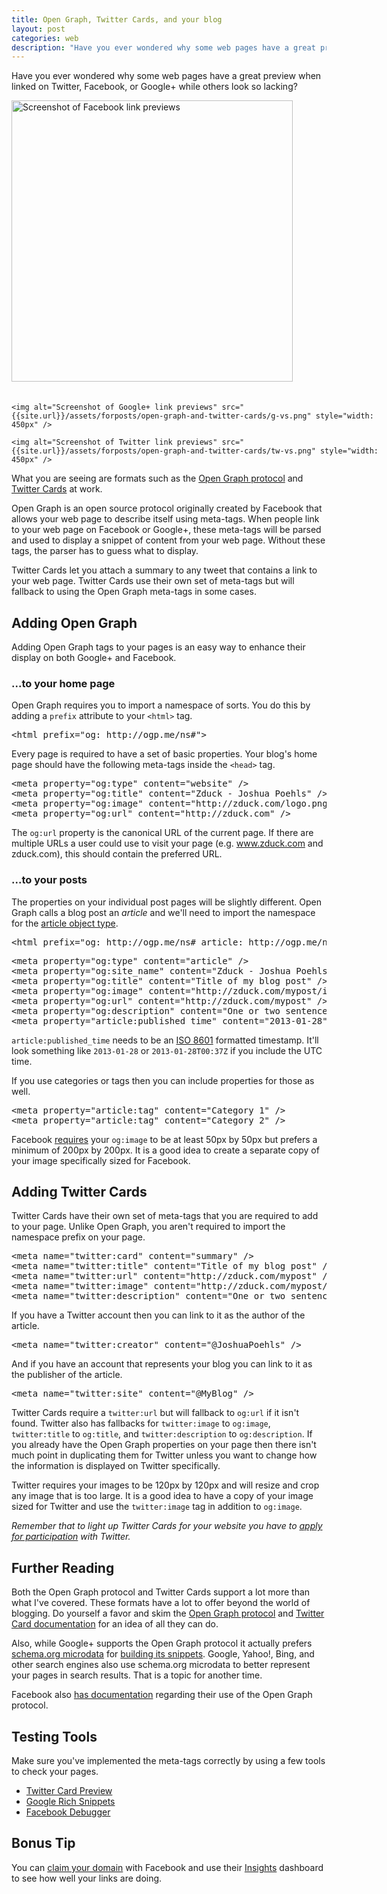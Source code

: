 ```yaml
---
title: Open Graph, Twitter Cards, and your blog
layout: post
categories: web
description: "Have you ever wondered why some web pages have a great preview when linked on Twitter, Facebook, or Google+ while others look so lacking? It's all about the metadata."
---
```


Have you ever wondered why some web pages have a great preview when linked on Twitter, Facebook, or Google+ while others look so lacking?

<style>
	.carousel {
		width: 600px;
		margin: 0 auto;
	}
	.carousel img {
		display: inline-block;
		margin-bottom: 20px;
	}
</style>

<div class="carousel">
	<img alt="Screenshot of Facebook link previews" src="{{site.url}}/assets/forposts/open-graph-and-twitter-cards/fb-vs.png" style="width: 450px" />

	<img alt="Screenshot of Google+ link previews" src="{{site.url}}/assets/forposts/open-graph-and-twitter-cards/g-vs.png" style="width: 450px" />

	<img alt="Screenshot of Twitter link previews" src="{{site.url}}/assets/forposts/open-graph-and-twitter-cards/tw-vs.png" style="width: 450px" />
</div>

<div style="clear: both;"></div>

What you are seeing are formats such as the [Open Graph protocol](http://ogp.me/) and [Twitter Cards](https://dev.twitter.com/docs/cards) at work.

Open Graph is an open source protocol originally created by Facebook that allows your web page to describe itself using meta-tags. When people link to your web page on Facebook or Google+, these meta-tags will be parsed and used to display a snippet of content from your web page. Without these tags, the parser has to guess what to display.

Twitter Cards let you attach a summary to any tweet that contains a link to your web page. Twitter Cards use their own set of meta-tags but will fallback to using the Open Graph meta-tags in some cases.	

## Adding Open Graph

Adding Open Graph tags to your pages is an easy way to enhance their display on both Google+ and Facebook.

### ...to your home page

Open Graph requires you to import a namespace of sorts. You do this by adding a `prefix` attribute to your `<html>` tag.

<pre data-language="html">
&lt;html prefix="og: http://ogp.me/ns#"&gt;
</pre>

Every page is required to have a set of basic properties. Your blog's home page should have the following meta-tags inside the `<head>` tag.

<pre data-language="html">
&lt;meta property="og:type" content="website" /&gt;
&lt;meta property="og:title" content="Zduck - Joshua Poehls" /&gt;
&lt;meta property="og:image" content="http://zduck.com/logo.png" /&gt;
&lt;meta property="og:url" content="http://zduck.com" /&gt;
</pre>

The `og:url` property is the canonical URL of the current page. If there are multiple URLs a user could use to visit your page (e.g. www.zduck.com and zduck.com), this should contain the preferred URL.

### ...to your posts

The properties on your individual post pages will be slightly different. Open Graph calls a blog post an _article_ and we'll need to import the namespace for the [article object type](http://ogp.me/#type_article).

<pre data-language="html">
&lt;html prefix="og: http://ogp.me/ns# article: http://ogp.me/ns/article#"&gt;
</pre>

<pre data-language="html">
&lt;meta property="og:type" content="article" /&gt;
&lt;meta property="og:site_name" content="Zduck - Joshua Poehls" /&gt;
&lt;meta property="og:title" content="Title of my blog post" /&gt;
&lt;meta property="og:image" content="http://zduck.com/mypost/image.png" /&gt;
&lt;meta property="og:url" content="http://zduck.com/mypost" /&gt;
&lt;meta property="og:description" content="One or two sentence description or summary of my blog post" /&gt;
&lt;meta property="article:published_time" content="2013-01-28" /&gt;
</pre>

`article:published_time` needs to be an [ISO 8601](http://en.wikipedia.org/wiki/ISO_8601) formatted timestamp. It'll look something like `2013-01-28` or `2013-01-28T00:37Z` if you include the UTC time.

If you use categories or tags then you can include properties for those as well.

<pre data-language="html">
&lt;meta property="article:tag" content="Category 1" /&gt;
&lt;meta property="article:tag" content="Category 2" /&gt;
</pre>

Facebook [requires](https://developers.facebook.com/docs/technical-guides/opengraph/built-in-objects/#article) your `og:image` to be at least 50px by 50px but prefers a minimum of 200px by 200px. It is a good idea to create a separate copy of your image specifically sized for Facebook.

## Adding Twitter Cards

Twitter Cards have their own set of meta-tags that you are required to add to your page. Unlike Open Graph, you aren't required to import the namespace prefix on your page.

<pre data-language="html">
&lt;meta name="twitter:card" content="summary" /&gt;
&lt;meta name="twitter:title" content="Title of my blog post" /&gt;
&lt;meta name="twitter:url" content="http://zduck.com/mypost" /&gt;
&lt;meta name="twitter:image" content="http://zduck.com/mypost/twitter-image.png" /&gt;
&lt;meta name="twitter:description" content="One or two sentence description or summary of my blog post" /&gt;
</pre>

If you have a Twitter account then you can link to it as the author of the article.

<pre data-language="html">
&lt;meta name="twitter:creator" content="@JoshuaPoehls" /&gt;
</pre>

And if you have an account that represents your blog you can link to it as the publisher of the article.

<pre data-language="html">
&lt;meta name="twitter:site" content="@MyBlog" /&gt;
</pre>

Twitter Cards require a `twitter:url` but will fallback to `og:url` if it isn't found. Twitter also has fallbacks for `twitter:image` to `og:image`, `twitter:title` to `og:title`, and `twitter:description` to `og:description`. If you already have the Open Graph properties on your page then there isn't much point in duplicating them for Twitter unless you want to change how the information is displayed on Twitter specifically.

Twitter requires your images to be 120px by 120px and will resize and crop any image that is too large. It is a good idea  to have a copy of your image sized for Twitter and use the `twitter:image` tag in addition to `og:image`.

_Remember that to light up Twitter Cards for your website you have to [apply for participation](https://dev.twitter.com/docs/cards) with Twitter._

## Further Reading

Both the Open Graph protocol and Twitter Cards support a lot more than what I've covered. These formats have a lot to offer beyond the world of blogging. Do yourself a favor and skim the [Open Graph protocol](http://ogp.me/) and [Twitter Card documentation](https://dev.twitter.com/docs/cards) for an idea of all they can do.

Also, while Google+ supports the Open Graph protocol it actually prefers [schema.org microdata](http://schema.org) for [building its snippets](https://developers.google.com/+/plugins/snippet/). Google, Yahoo!, Bing, and other search engines also use schema.org microdata to better represent your pages in search results. That is a topic for another time.

Facebook also [has documentation](https://developers.facebook.com/docs/technical-guides/opengraph/) regarding their use of the Open Graph protocol.

## Testing Tools

Make sure you've implemented the meta-tags correctly by using a few tools to check your pages.

* [Twitter Card Preview](https://dev.twitter.com/docs/cards/preview)
* [Google Rich Snippets](http://www.google.com/webmasters/tools/richsnippets)
* [Facebook Debugger](https://developers.facebook.com/tools/debug)

## Bonus Tip

You can [claim your domain](https://developers.facebook.com/docs/insights/#claiming_a_domain) with Facebook and use their [Insights](www.facebook.com/insights) dashboard to see how well your links are doing.
